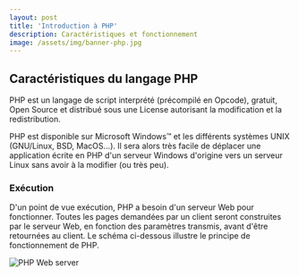 ```yaml
--- 
layout: post
title: 'Introduction à PHP'
description: Caractéristiques et fonctionnement
image: /assets/img/banner-php.jpg
--- 
```


## Caractéristiques du langage PHP

PHP est un langage de script interprété (précompilé en Opcode), gratuit, Open Source et distribué sous une License autorisant la
modification et la redistribution.

PHP est disponible sur Microsoft Windows™ et les différents systèmes UNIX (GNU/Linux, BSD, MacOS…).
Il sera alors très facile de déplacer une application écrite en PHP d'un serveur Windows d'origine vers un serveur Linux sans avoir
à la modifier (ou très peu).

### Exécution

D'un point de vue exécution, PHP a besoin d'un serveur Web pour fonctionner. Toutes les pages demandées par un client seront
construites par le serveur Web, en fonction des paramètres transmis, avant d'être retournées au client. 
Le schéma ci-dessous illustre le principe de fonctionnement de PHP.

![PHP Web server](/assets/images/php/php-client-serveur.png)